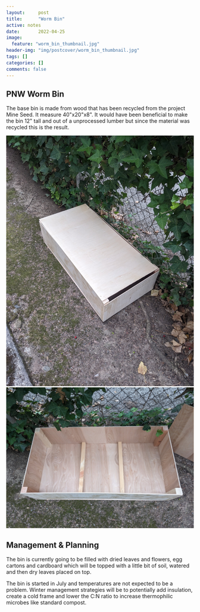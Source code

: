 ```yaml
---
layout:     post
title:      "Worm Bin"
active: notes
date:       2022-04-25
image:
  feature: "worm_bin_thumbnail.jpg"
header-img: "img/postcover/worm_bin_thumbnail.jpg"
tags: []
categories: []
comments: false
---
```



## PNW Worm Bin

The base bin is made from wood that has been recycled from the project Mine Seed. It measure 40"x20"x8". It would have been beneficial to make the bin 12" tall and out of a unprocessed lumber but since the material was recycled this is the result. 

![Base Bin](..\img\notes\worm_bin\worm_bin_001.jpg)
![base Bin](..\img\notes\worm_bin\worm_bin_002.jpg)

## Management & Planning

The bin is currently going to be filled with dried leaves and flowers, egg cartons and cardboard which will be topped with a little bit of soil, watered and then dry leaves placed on top. 

The bin is started in July and temperatures are not expected to be a problem. Winter management strategies will be to potentially add insulation, create a cold frame and lower the C:N ratio to increase thermophilic microbes like standard compost. 
